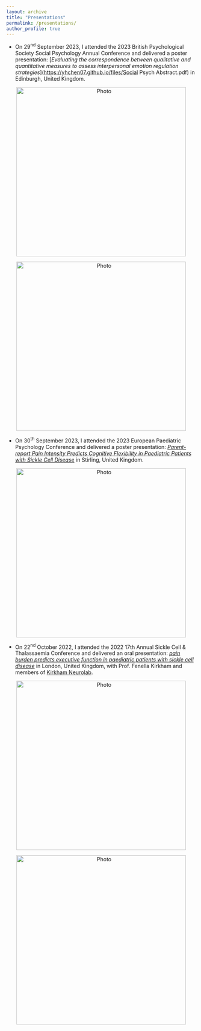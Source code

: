 ```yaml
---
layout: archive
title: "Presentations"
permalink: /presentations/
author_profile: true
---
```


-	On 29<sup>nd</sup> September 2023, I attended the 2023 British Psychological Society Social Psychology Annual Conference and delivered a poster presentation: [*Evaluating the correspondence between qualitative and quantitative measures to assess
interpersonal emotion regulation strategies*](https://yhchen07.github.io/files/Social Psych Abstract.pdf) in Edinburgh, United Kingdom.
<p align="center">
  <img src="https://yhchen07.github.io//images/BPS Social Psychology.jpg?raw=true" alt="Photo" style="width: 450px;"/>
</p>
<p align="center">
  <img src="https://yhchen07.github.io//images/BPS_Poster.png?raw=true" alt="Photo" style="width: 450px;"/>
</p>

-	On 30<sup>th</sup> September 2023, I attended the 2023 European Paediatric Psychology Conference and delivered a poster presentation: [*Parent-report Pain Intensity Predicts Cognitive Flexibility in Paediatric Patients with Sickle Cell Disease*](https://yhchen07.github.io/files/1_EPPC.pdf) in Stirling, United Kingdom.
<p align="center">
  <img src="https://yhchen07.github.io//images/EPPC_Poster.png?raw=true" alt="Photo" style="width: 450px;"/>
</p>

-	On 22<sup>nd</sup> October 2022, I attended the 2022 17th Annual Sickle Cell & Thalassaemia Conference and delivered an oral presentation: [*pain burden predicts executive function in paediatric patients with sickle cell disease*](https://www.ncbi.nlm.nih.gov/pmc/articles/PMC10112594/) in London, United Kingdom, with Prof. Fenella Kirkham and members of [Kirkham Neurolab](https://www.ucl.ac.uk/child-health/research/developmental-neurosciences/clinical-systems-neuroscience-section/clinical-neurosciences-3).  
<p align="center">
  <img src="https://yhchen07.github.io//images/1.jpg?raw=true" alt="Photo" style="width: 450px;"/>
</p>
<p align="center">
  <img src="https://yhchen07.github.io//images/2.jpg?raw=true" alt="Photo" style="width: 450px;"/>
</p>

